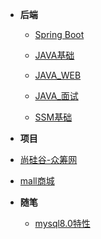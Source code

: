 - **后端**
  
  - [Spring Boot](springboot/_sidebar.md)
  
  - [JAVA基础](java/_sidebar.md)
  
  - [JAVA_WEB](javaweb/_sidebar.md)
  
  - [JAVA_面试](javaknowledge/_sidebar.md)
  
  - [SSM基础](ssm/_sidebar.md)
  
    
  
-  **项目**
  
  - [尚硅谷-众筹网](/_sidebar.md)
  - [mall商城](mmal/_sidebar.md)
  
- **随笔**

   - [mysql8.0特性](note/mysql8.md)

     

